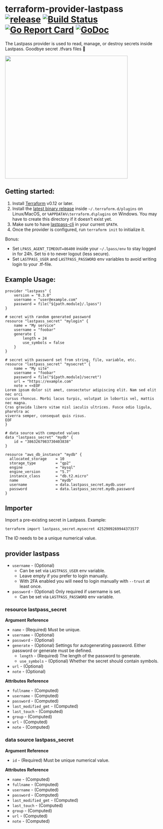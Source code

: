 # terraform-provider-lastpass [![release](https://img.shields.io/github/release/nrkno/terraform-provider-lastpass.svg?style=flat-square)](https://github.com/nrkno/terraform-provider-lastpass/releases/latest) [![Build Status](https://travis-ci.com/nrkno/terraform-provider-lastpass.svg?branch=master)](https://travis-ci.com/nrkno/terraform-provider-lastpass) [![Go Report Card](https://goreportcard.com/badge/github.com/nrkno/terraform-provider-lastpass)](https://goreportcard.com/report/github.com/nrkno/terraform-provider-lastpass) [![GoDoc](https://godoc.org/github.com/github.com/nrkno/terraform-provider-lastpass/lastpass?status.svg)](https://godoc.org/github.com/nrkno/terraform-provider-lastpass/lastpass)

The Lastpass provider is used to read, manage, or destroy secrets inside Lastpass. Goodbye secret .tfvars files 👋

<img src="https://cdn.rawgit.com/hashicorp/terraform-website/master/content/source/assets/images/logo-hashicorp.svg" width="400px">

## Getting started:

1. Install [Terraform](https://www.terraform.io/downloads.html) v0.12 or later.
1. Install the [latest binary release](https://github.com/nrkno/terraform-provider-lastpass/releases) inside `~/.terraform.d/plugins` on Linux/MacOS, or `%APPDATA%\terraform.d\plugins` on Windows. You may have to create this directory if it doesn’t exist yet.
2. Make sure to have [lastpass-cli](https://github.com/lastpass/lastpass-cli) in your current `$PATH`. 
3. Once the provider is configured, run `terraform init` to initialize it.

Bonus: 

- Set `LPASS_AGENT_TIMEOUT=86400` inside your `~/.lpass/env` to stay logged in for 24h. Set to `0` to never logout (less secure).
- Set `LASTPASS_USER` and `LASTPASS_PASSWORD` env variables to avoid writing login to your .tf-file.

## Example Usage:

```hcl
provider "lastpass" {
    version = "0.3.0"
    username = "user@example.com"
    password = file("${path.module}/.lpass")
} 

# secret with random generated password
resource "lastpass_secret" "mylogin" {
    name = "My service"
    username = "foobar"
    generate {
        length = 24
        use_symbols = false
    }
}

# secret with password set from string, file, variable, etc.
resource "lastpass_secret" "mysecret" {
    name = "My site"
    username = "foobar"
    password = file("${path.module}/secret")
    url = "https://example.com"
    note = <<EOF
Lorem ipsum dolor sit amet, consectetur adipiscing elit. Nam sed elit nec orci
cursus rhoncus. Morbi lacus turpis, volutpat in lobortis vel, mattis nec magna.
Cras gravida libero vitae nisl iaculis ultrices. Fusce odio ligula, pharetra ac
viverra semper, consequat quis risus.
EOF
}

# data source with computed values
data "lastpass_secret" "mydb" {
    id = "3863267983730403838"
}

resource "aws_db_instance" "mydb" {
  allocated_storage    = 10
  storage_type         = "gp2"
  engine               = "mysql"
  engine_version       = "5.7"
  instance_class       = "db.t2.micro"
  name                 = "mydb"
  username             = data.lastpass_secret.mydb.user
  password             = data.lastpass_secret.mydb.password
}

```

## Importer

Import a pre-existing secret in Lastpass. Example:

```
terraform import lastpass_secret.mysecret 4252909269944373577
```

The ID needs to be a unique numerical value.

## provider lastpass

* `username` - (Optional) 
  * Can be set via `LASTPASS_USER` env variable.
  * Leave empty if you prefer to login manually.
  * With 2FA enabled you will need to login manually with `--trust` at least once.
* `password` - (Optional) Only required if username is set.
  * Can be set via `LASTPASS_PASSWORD` env variable.


### resource lastpass_secret

**Argument Reference**

* `name` - (Required) Must be unique.
* `username` - (Optional) 
* `password` - (Optional) 
* `generate` - (Optional) Settings for autogenerating password. Either password or generate must be defined.
  * `length` - (Required) The length of the password to generate.
  * `use_symbols` - (Optional) Whether the secret should contain symbols.
* `url` - (Optional) 
* `note` - (Optional)

**Attributes Reference**

* `fullname` - (Computed) 
* `username` - (Computed)
* `password` - (Computed)
* `last_modified_gmt` - (Computed) 
* `last_touch` - (Computed) 
* `group` - (Computed) 
* `url` - (Computed) 
* `note` - (Computed)

### data source lastpass_secret

**Argument Reference**

* `id` - (Required) Must be unique numerical value.

**Attributes Reference**

* `name` - (Computed) 
* `fullname` - (Computed) 
* `username` - (Computed) 
* `password` - (Computed) 
* `last_modified_gmt` - (Computed) 
* `last_touch` - (Computed) 
* `group` - (Computed) 
* `url` - (Computed) 
* `note` - (Computed)